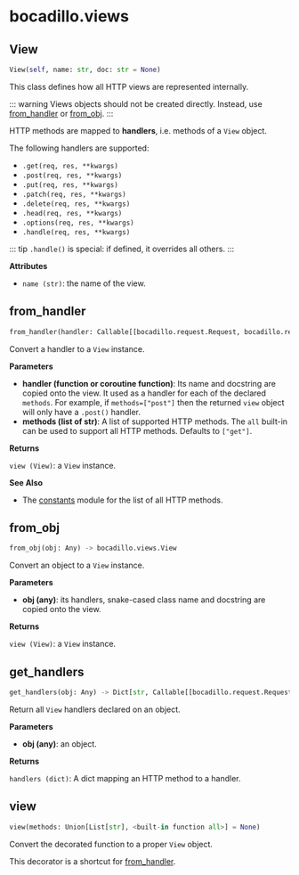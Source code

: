 # bocadillo.views

## View
```python
View(self, name: str, doc: str = None)
```
This class defines how all HTTP views are represented internally.

::: warning
Views objects should not be created directly. Instead, use
[from_handler](#from-handler) or [from_obj](#from-obj).
:::

HTTP methods are mapped to **handlers**, i.e. methods of a `View` object.

The following handlers are supported:

- `.get(req, res, **kwargs)`
- `.post(req, res, **kwargs)`
- `.put(req, res, **kwargs)`
- `.patch(req, res, **kwargs)`
- `.delete(req, res, **kwargs)`
- `.head(req, res, **kwargs)`
- `.options(req, res, **kwargs)`
- `.handle(req, res, **kwargs)`

::: tip
`.handle()` is special: if defined, it overrides all others.
:::

__Attributes__


- `name (str)`: the name of the view.

## from_handler
```python
from_handler(handler: Callable[[bocadillo.request.Request, bocadillo.response.Response, Any], Awaitable[NoneType]], methods: Union[List[str], <built-in function all>] = None) -> bocadillo.views.View
```
Convert a handler to a `View` instance.

__Parameters__

- __handler (function or coroutine function)__:
    Its name and docstring are copied onto the view.
    It used as a handler for each of the declared `methods`.
    For example, if `methods=["post"]` then the returned `view` object
    will only have a `.post()` handler.
- __methods (list of str)__:
    A list of supported HTTP methods. The `all` built-in can be used
    to support all HTTP methods. Defaults to `["get"]`.

__Returns__

`view (View)`: a `View` instance.

__See Also__

- The [constants](./constants.md) module for the list of all HTTP methods.

## from_obj
```python
from_obj(obj: Any) -> bocadillo.views.View
```
Convert an object to a `View` instance.

__Parameters__

- __obj (any)__:
    its handlers, snake-cased class name and docstring are copied
    onto the view.

__Returns__

`view (View)`: a `View` instance.

## get_handlers
```python
get_handlers(obj: Any) -> Dict[str, Callable[[bocadillo.request.Request, bocadillo.response.Response, Any], Awaitable[NoneType]]]
```
Return all `View` handlers declared on an object.

__Parameters__

- __obj (any)__: an object.

__Returns__

`handlers (dict)`:
    A dict mapping an HTTP method to a handler.

## view
```python
view(methods: Union[List[str], <built-in function all>] = None)
```
Convert the decorated function to a proper `View` object.

This decorator is a shortcut for [from_handler](#from-handler).


